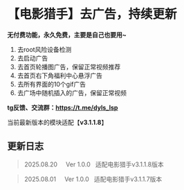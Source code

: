 # 【电影猎手】去广告，持续更新



**无付费功能，永久免费，主要是自己也要用~**

1. 去root风险设备检测
2. 去启动广告
3. 去首页轮播图广告，保留正常视频推荐
4. 去首页右下角福利中心悬浮广告
5. 去所有界面的10个gif广告
6. 去广场中随机插入的广告，保留正常视频

**tg反馈、交流群：https://t.me/dyls_lsp**

当前最新版本的模块适配【**v3.1.1.8**】

## 更新日志

> 2025.08.20&nbsp; &nbsp;&nbsp;&nbsp;Ver 1.0.0&nbsp;&nbsp;&nbsp;适配电影猎手v3.1.1.8版本

> 2025.08.01&nbsp; &nbsp;&nbsp;&nbsp;Ver 1.0.0&nbsp;&nbsp;&nbsp;适配电影猎手v3.1.1.7版本
